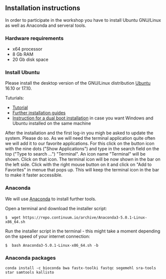 ## Installation instructions

In order to participate in the workshop you have to install Ubuntu
GNU/Linux as well as Anaconda and serveral tools.

### Hardware requirements

- x64 processor
- 8 Gb RAM
- 20 Gb disk space

### Install Ubuntu

Please install the desktop version of the GNU/Linux distribution
[Ubuntu](https://www.ubuntu.com) 16.10 or 17.10.

Tuturials:
- [Tutorial](https://tutorials.ubuntu.com/tutorial/tutorial-install-ubuntu-desktop)
- [Further installation guides](https://help.ubuntu.com/community/Installation)
- [Instruction for a dual boot
  installation](https://help.ubuntu.com/community/WindowsDualBoot) in
  case you want Windows and Ubuntu installed on the same machine

After the installation and the first log-in you migh be asked to
update the system. Please do so. As we will need the terminal
application quite often we will add it to our favorite
applications. For this click on the button icon with the nine dots
("Show Applications") and type in the search field on the top ("Type
to search ...") "Terminal". An icon name "Terminal" will be
shown. Click on that icon. The terminal icon will be now shown in the
bar on the left side. Click with the right mouse button on it and
click on "Add to Favorites" in menue that pops up. This will keep the
terminal icon in the bar to make it faster accessible.

### Anaconda

We will use [Anaconda](https://www.anaconda.com) to install further
tools. 

Open a terminal and download the installer script:

```
$  wget https://repo.continuum.io/archive/Anaconda3-5.0.1-Linux-x86_64.sh
```

Run the installer script in the terminal - this might take a moment
depending on the speed of your internet connection:

```
$  bash Anaconda3-5.0.1-Linux-x86_64.sh -b
```

### Anaconda packages

```
conda install -c bioconda bwa fastx-toolki fastqc segemehl sra-tools star samtools kallisto
```

